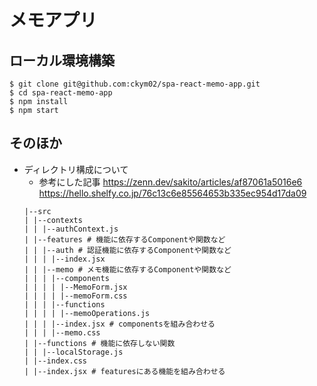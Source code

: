 # メモアプリ

## ローカル環境構築

```
$ git clone git@github.com:ckym02/spa-react-memo-app.git
$ cd spa-react-memo-app
$ npm install
$ npm start
```

## そのほか

- ディレクトリ構成について
  - 参考にした記事
    https://zenn.dev/sakito/articles/af87061a5016e6
    https://hello.shelfy.co.jp/76c13c6e85564653b335ec954d17da09
  ```
  |--src
  | |--contexts
  | | |--authContext.js
  | |--features # 機能に依存するComponentや関数など
  | | |--auth # 認証機能に依存するComponentや関数など
  | | | |--index.jsx
  | | |--memo # メモ機能に依存するComponentや関数など
  | | | |--components
  | | | | |--MemoForm.jsx
  | | | | |--memoForm.css
  | | | |--functions
  | | | | |--memoOperations.js
  | | | |--index.jsx # componentsを組み合わせる
  | | | |--memo.css
  | |--functions # 機能に依存しない関数
  | | |--localStorage.js
  | |--index.css
  | |--index.jsx # featuresにある機能を組み合わせる
  ```
